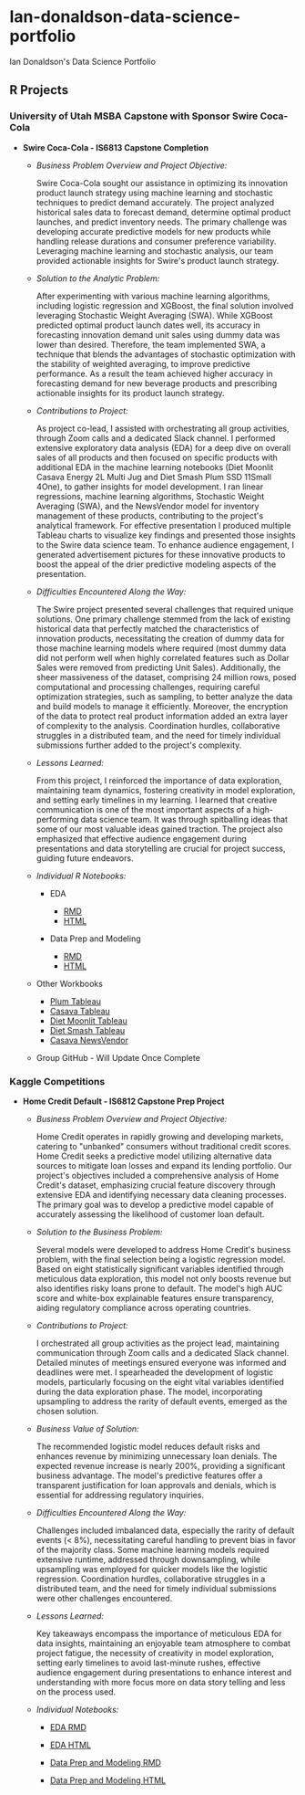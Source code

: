 # Ian-donaldson-data-science-portfolio
Ian Donaldson's Data Science Portfolio

## R Projects

### University of Utah MSBA Capstone with Sponsor Swire Coca-Cola  
+ **Swire Coca-Cola - IS6813 Capstone Completion**
  + *Business Problem Overview and Project Objective:*
  
    Swire Coca-Cola sought our assistance in optimizing its innovation product launch strategy using machine learning and stochastic techniques to predict demand accurately. The project analyzed historical sales data to forecast demand, determine optimal product launches, and predict inventory needs. The primary challenge was developing accurate predictive models for new products while handling release durations and consumer preference variability. Leveraging machine learning and stochastic analysis, our team provided actionable insights for Swire's product launch strategy.

  + *Solution to the Analytic Problem:*
  
    After experimenting with various machine learning algorithms, including logistic regression and XGBoost, the final solution involved leveraging Stochastic Weight Averaging (SWA). While XGBoost predicted optimal product launch dates well, its accuracy in forecasting innovation demand unit sales using dummy data was lower than desired. Therefore, the team implemented SWA, a technique that blends the advantages of stochastic optimization with the stability of weighted averaging, to improve predictive performance. As a result the team achieved higher accuracy in forecasting demand for new beverage products and prescribing actionable insights for its product launch strategy.

  + *Contributions to Project:*
    
    As project co-lead, I assisted with orchestrating all group activities, through Zoom calls and a dedicated Slack channel. I performed extensive exploratory data analysis (EDA) for  a deep dive on overall sales of all products and then focused on specific products with additional EDA in the machine learning notebooks (Diet Moonlit Casava Energy 2L Multi Jug and Diet Smash Plum SSD 11Small 4One), to gather insights for model development. I ran linear regressions, machine learning algorithms, Stochastic Weight Averaging (SWA), and the NewsVendor model for inventory management of these products, contributing to the project's analytical framework. For effective presentation I produced multiple Tableau charts to visualize key findings and presented those insights to the Swire data science team. To enhance audience engagement, I generated advertisement pictures for these innovative products to boost the appeal of the drier predictive modeling aspects of the presentation.

  +  *Difficulties Encountered Along the Way:*

      The Swire project presented several challenges that required unique solutions. One primary challenge stemmed from the lack of existing historical data that perfectly matched the characteristics of innovation products, necessitating the creation of dummy data for those machine learning models where required (most dummy data did not perform well when highly correlated features such as Dollar Sales were removed from predicting Unit Sales). Additionally, the sheer massiveness of the dataset, comprising 24 million rows, posed computational and processing challenges, requiring careful optimization strategies, such as sampling, to better analyze the data and build models to manage it efficiently. Moreover, the encryption of the data to protect real product information added an extra layer of complexity to the analysis. Coordination hurdles, collaborative struggles in a distributed team, and the need for timely individual submissions further added to the project's complexity.

  + *Lessons Learned:*
 
    From this project, I reinforced the importance of data exploration, maintaining team dynamics, fostering creativity in model exploration, and setting early timelines in my learning. I learned that creative communication is one of the most important aspects of a high-performing data science team. It was through spitballing ideas that some of our most valuable ideas gained traction. The project also emphasized that effective audience engagement during presentations and data storytelling are crucial for project success, guiding future endeavors.

  + *Individual R Notebooks:*

    + EDA
      + [RMD](https://github.com/the-studious-alpinist/Ian-donaldson-data-science-portfolio/blob/main/Donaldson_Ian_Sales_EDA)
      + [HTML](https://github.com/the-studious-alpinist/Ian-donaldson-data-science-portfolio/blob/main/Swire%20EDA.html)
 
    + Data Prep and Modeling
      + [RMD](https://github.com/the-studious-alpinist/Ian-donaldson-data-science-portfolio/blob/main/Swire%20Innovation%20ML)   
      + [HTML]()

  + Other Workbooks
    + [Plum Tableau](https://github.com/the-studious-alpinist/Ian-donaldson-data-science-portfolio/blob/main/Swire%20Plum.twb)
    + [Casava Tableau](https://github.com/the-studious-alpinist/Ian-donaldson-data-science-portfolio/blob/main/Swire%20Casava.twb)
    + [Diet Moonlit Tableau](https://github.com/the-studious-alpinist/Ian-donaldson-data-science-portfolio/blob/main/Swire%20Diet%20Moonlit.twb)
    + [Diet Smash Tableau](https://github.com/the-studious-alpinist/Ian-donaldson-data-science-portfolio/blob/main/Swire%20Diet%20Smash.twb)
    + [Casava NewsVendor](https://github.com/the-studious-alpinist/Ian-donaldson-data-science-portfolio/blob/main/cassava_newsvendor_final.xlsx)
   
  + Group GitHub - Will Update Once Complete
  

### Kaggle Competitions  
+ **Home Credit Default - IS6812 Capstone Prep Project**
  + *Business Problem Overview and Project Objective:*
        
    Home Credit operates in rapidly growing and developing markets, catering to "unbanked" consumers without traditional credit scores. Home Credit seeks a predictive model utilizing alternative data sources to mitigate loan losses and expand its lending portfolio. Our project's objectives included a comprehensive analysis of Home Credit's dataset, emphasizing crucial feature discovery through extensive EDA and identifying necessary data cleaning processes. The primary goal was to develop a predictive model capable of accurately assessing the likelihood of customer loan default.

  + *Solution to the Business Problem:*

      Several models were developed to address Home Credit's business problem, with the final selection being a logistic regression model. Based on eight statistically significant variables identified through meticulous data exploration, this model not only boosts revenue but also identifies risky loans prone to default. The model's high AUC score and white-box explainable features ensure transparency, aiding regulatory compliance across operating countries.

  + *Contributions to Project:*

    I orchestrated all group activities as the project lead, maintaining communication through Zoom calls and a dedicated Slack channel. Detailed minutes of meetings ensured everyone was informed and deadlines were met. I spearheaded the development of logistic models, particularly focusing on the eight vital variables identified during the data exploration phase. The model, incorporating upsampling to address the rarity of default events, emerged as the chosen solution.

  + *Business Value of Solution:*

    The recommended logistic model reduces default risks and enhances revenue by minimizing unnecessary loan denials. The expected revenue increase is nearly 200%, providing a significant business advantage. The model's predictive features offer a transparent justification for loan approvals and denials, which is essential for addressing regulatory inquiries.

  +  *Difficulties Encountered Along the Way:*

      Challenges included imbalanced data, especially the rarity of default events (< 8%), necessitating careful handling to prevent bias in favor of the majority class. Some machine learning models required extensive runtime, addressed through downsampling, while upsampling was employed for quicker models like the logistic regression. Coordination hurdles, collaborative struggles in a distributed team, and the need for timely individual submissions were other challenges encountered.

  + *Lessons Learned:*

    Key takeaways encompass the importance of meticulous EDA for data insights, maintaining an enjoyable team atmosphere to combat project fatigue, the necessity of creativity in model exploration, setting early timelines to avoid last-minute rushes, effective audience engagement during presentations to enhance interest and understanding with more focus more on data story telling and less on the process used.

  + *Individual Notebooks:*
   
    + [EDA RMD](https://github.com/the-studious-alpinist/Ian-donaldson-data-science-portfolio/blob/main/Home_Credit_EDA.Rmd)
    + [EDA HTML](https://github.com/the-studious-alpinist/Ian-donaldson-data-science-portfolio/blob/main/HomeCredit-EDA.html)

    + [Data Prep and Modeling RMD](Home%20Credit%20Default%20Kaggle%20Competition%20Data%20Prep%20and%20Modeling%20Ian.Rmd)
    + [Data Prep and Modeling HTML](https://github.com/the-studious-alpinist/Ian-donaldson-data-science-portfolio/blob/main/HomeCredit_Modeling.html)
 


      
    

    
